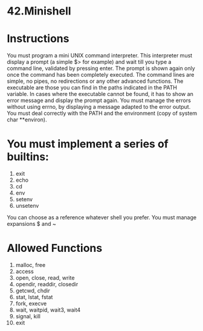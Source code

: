
# 42.Minishell

# Instructions
You must program a mini UNIX command interpreter.
This interpreter must display a prompt (a simple $> for example) and wait till you type a command line, validated by pressing enter.
The prompt is shown again only once the command has been completely executed.
The command lines are simple, no pipes, no redirections or any other advanced functions.
The executable are those you can find in the paths indicated in the PATH variable.
In cases where the executable cannot be found, it has to show an error message and display the prompt again.
You must manage the errors without using errno, by displaying a message adapted to the error output.
You must deal correctly with the PATH and the environment (copy of system char **environ).

# You must implement a series of builtins:
1. exit
2. echo
3. cd
4. env
5. setenv
6. unsetenv

You can choose as a reference whatever shell you prefer.
You must manage expansions $ and ~

# Allowed Functions
1. malloc, free
2. access
3. open, close, read, write
4. opendir, readdir, closedir
5. getcwd, chdir
6. stat, lstat, fstat
7. fork, execve
8. wait, waitpid, wait3, wait4
9. signal, kill
10. exit
